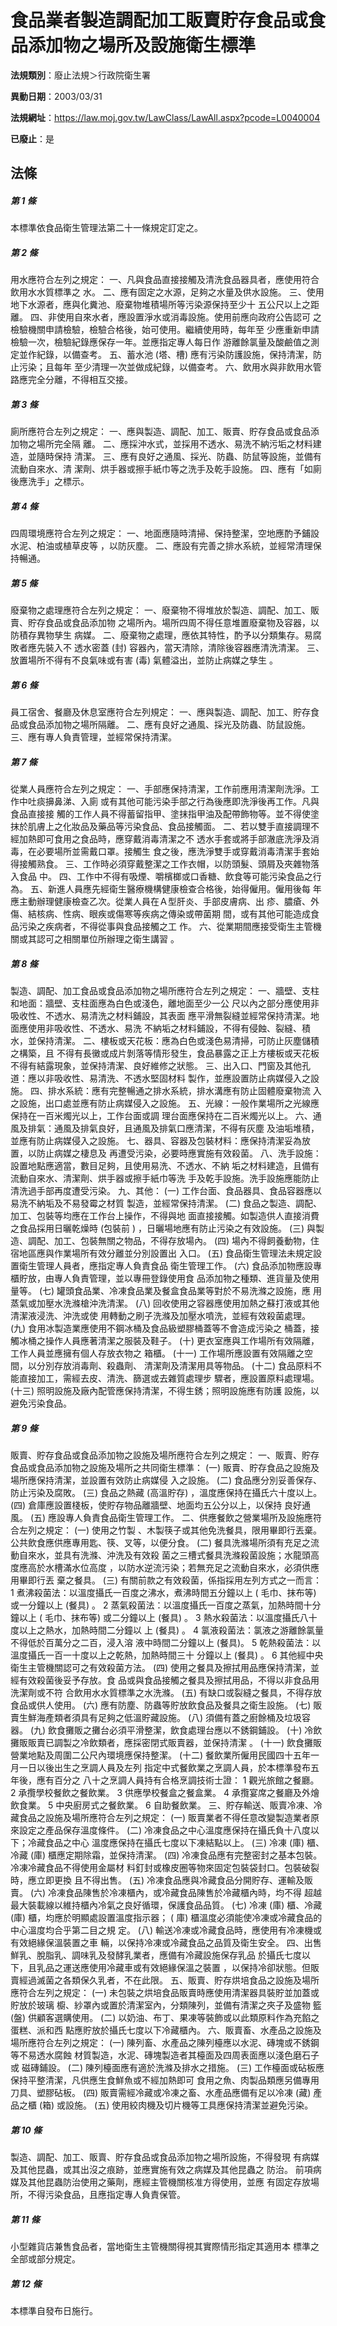 # 食品業者製造調配加工販賣貯存食品或食品添加物之場所及設施衛生標準

**法規類別**：廢止法規＞行政院衛生署

**異動日期**：2003/03/31  

**法規網址**：https://law.moj.gov.tw/LawClass/LawAll.aspx?pcode=L0040004

**已廢止**：是



## 法條
##### 第 1 條
本標準依食品衛生管理法第二十一條規定訂定之。

##### 第 2 條
用水應符合左列之規定：
一、凡與食品直接接觸及清洗食品器具者，應使用符合飲用水水質標準之
    水。
二、應有固定之水源，足夠之水量及供水設施。
三、使用地下水源者，應與化糞池、廢棄物堆積場所等污染源保持至少十
    五公尺以上之距離。
四、非使用自來水者，應設置淨水或消毒設施。使用前應向政府公告認可
    之檢驗機關申請檢驗，檢驗合格後，始可使用。繼續使用時，每年至
    少應重新申請檢驗一次，檢驗紀錄應保存一年。並應指定專人每日作
    游離餘氯量及酸鹼值之測定並作紀錄，以備查考。
五、蓄水池 (塔、槽) 應有污染防護設施，保持清潔，防止污染；且每年
    至少清理一次並做成紀錄，以備查考。
六、飲用水與非飲用水管路應完全分離，不得相互交接。


##### 第 3 條
廁所應符合左列之規定：
一、應與製造、調配、加工、販賣、貯存食品或食品添加物之場所完全隔
    離。
二、應採沖水式，並採用不透水、易洗不納污垢之材料建造，並隨時保持
    清潔。
三、應有良好之通風、採光、防蟲、防鼠等設施，並備有流動自來水、清
    潔劑、烘手器或擦手紙巾等之洗手及乾手設施。
四、應有「如廁後應洗手」之標示。


##### 第 4 條
四周環境應符合左列之規定：
一、地面應隨時清掃、保持整潔，空地應酌予鋪設水泥、柏油或植草皮等
    ，以防灰塵。
二、應設有完善之排水系統，並經常清理保持暢通。


##### 第 5 條
廢棄物之處理應符合左列之規定：
一、廢棄物不得堆放於製造、調配、加工、販賣、貯存食品或食品添加物
    之場所內。場所四周不得任意堆置廢棄物及容器，以防積存異物孳生
    病媒。
二、廢棄物之處理，應依其特性，酌予以分類集存。易腐敗者應先裝入不
    透水密蓋 (封) 容器內，當天清除，清除後容器應清洗清潔。
三、放置場所不得有不良氣味或有害 (毒) 氣體溢出，並防止病媒之孳生
    。


##### 第 6 條
員工宿舍、餐廳及休息室應符合左列規定：
一、應與製造、調配、加工、貯存食品或食品添加物之場所隔離。
二、應有良好之通風、採光及防蟲、防鼠設施。
三、應有專人負責管理，並經常保持清潔。


##### 第 7 條
從業人員應符合左列之規定：
一、手部應保持清潔，工作前應用清潔劑洗淨。工作中吐痰擤鼻涕、入廁
    或有其他可能污染手部之行為後應即洗淨後再工作。凡與食品直接接
    觸的工作人員不得蓄留指甲、塗抹指甲油及配帶飾物等。並不得使塗
    抹於肌膚上之化妝品及藥品等污染食品、食品接觸面。
二、若以雙手直接調理不經加熱即可食用之食品時，應穿戴消毒清潔之不
    透水手套或將手部澈底洗淨及消毒，在必要場所並需戴口罩。接觸生
    食之後，應洗淨雙手或穿戴消毒清潔手套始得接觸熟食。
三、工作時必須穿戴整潔之工作衣帽，以防頭髮、頭屑及夾雜物落入食品
    中。
四、工作中不得有吸煙、嚼檳榔或口香糖、飲食等可能污染食品之行為。
五、新進人員應先經衛生醫療機構健康檢查合格後，始得僱用。僱用後每
    年應主動辦理健康檢查乙次。從業人員在Ａ型肝炎、手部皮膚病、出
    疹、膿瘡、外傷、結核病、性病、眼疾或傷寒等疾病之傳染或帶菌期
    間，或有其他可能造成食品污染之疾病者，不得從事與食品接觸之工
    作。
六、從業期間應接受衛生主管機關或其認可之相關單位所辦理之衛生講習
    。


##### 第 8 條
製造、調配、加工食品或食品添加物之場所應符合左列之規定：
一、牆壁、支柱和地面：牆壁、支柱面應為白色或淺色，離地面至少一公
    尺以內之部分應使用非吸收性、不透水、易清洗之材料鋪設，其表面
    應平滑無裂縫並經常保持清潔。地面應使用非吸收性、不透水、易洗
    不納垢之材料鋪設，不得有侵蝕、裂縫、積水，並保持清潔。
二、樓板或天花板：應為白色或淺色易清掃，可防止灰塵儲積之構築，且
    不得有長黴或成片剝落等情形發生，食品暴露之正上方樓板或天花板
    不得有結露現象，並保持清潔、良好維修之狀態。
三、出入口、門窗及其他孔道：應以非吸收性、易清洗、不透水堅固材料
    製作，並應設置防止病媒侵入之設施。
四、排水系統：應有完整暢通之排水系統，排水溝應有防止固體廢棄物流
    入之設施，出口處並應有防止病媒侵入之設施。
五、光線：一般作業場所之光線應保持在一百米燭光以上，工作台面或調
    理台面應保持在二百米燭光以上。
六、通風及排氣：通風及排氣良好，且通風及排氣口應清潔，不得有灰塵
    及油垢堆積，並應有防止病媒侵入之設施。
七、器具、容器及包裝材料：應保持清潔妥為放置，以防止病媒之棲息及
    再遭受污染，必要時應實施有效殺菌。
八、洗手設施：設置地點應適當，數目足夠，且使用易洗、不透水、不納
    垢之材料建造，且備有流動自來水、清潔劑、烘手器或擦手紙巾等洗
    手及乾手設施。洗手設施應能防止清洗過手部再度遭受污染。
九、其他：
 (一) 工作台面、食品器具、食品容器應以易洗不納垢及不易發霉之材質
      製造，並經常保持清潔。
 (二) 食品之製造、調配、加工、包裝等均應在工作台上操作，不得與地
      面直接接觸。如製造供人直接消費之食品採用日曬乾燥時 (包裝前
      ) ，日曬場地應有防止污染之有效設施。
 (三) 與製造、調配、加工、包裝無關之物品，不得存放場內。
 (四) 場內不得飼養動物，住宿地區應與作業場所有效分離並分別設置出
      入口。
 (五) 食品衛生管理法未規定設置衛生管理人員者，應指定專人負責食品
      衛生管理工作。
 (六) 食品添加物應設專櫃貯放，由專人負責管理，並以專冊登錄使用食
      品添加物之種類、進貨量及使用量等。
 (七) 罐頭食品業、冷凍食品業及餐盒食品業等對於不易洗滌之設施，應
      用蒸氣或加壓水洗滌槍沖洗清潔。
 (八) 回收使用之容器應使用加熱之蘇打液或其他清潔液浸洗、沖洗或使
      用轉動之刷子洗滌及加壓水噴洗，並經有效殺菌處理。
 (九) 食用冰製造業應使用不鋼冰桶及食品級塑膠桶蓋等不會造成污染之
      桶蓋，接觸冰桶之操作人員應著清潔之服裝及鞋子。
 (十) 更衣室應與工作場所有效隔離，工作人員並應擁有個人存放衣物之
      箱櫃。
 (十一) 工作場所應設置有效隔離之空間，以分別存放消毒劑、殺蟲劑、
        清潔劑及清潔用具等物品。
 (十二) 食品原料不能直接加工，需經去皮、清洗、篩選或去雜質處理步
        驟者，應設置原料處理場。
 (十三) 照明設施及廠內配管應保持清潔，不得生銹；照明設施應有防護
        設施，以避免污染食品。


##### 第 9 條
販賣、貯存食品或食品添加物之設施及場所應符合左列之規定：
一、販賣、貯存食品或食品添加物之設施及場所之共同衛生標準：
 (一) 販賣、貯存食品之設施及場所應保持清潔，並設置有效防止病媒侵
      入之設施。
 (二) 食品應分別妥善保存、防止污染及腐敗。
 (三) 食品之熱藏 (高溫貯存) ，溫度應保持在攝氏六十度以上。
 (四) 倉庫應設置棧板，使貯存物品離牆壁、地面均五公分以上，以保持
      良好通風。
 (五) 應設專人負責食品衛生管理工作。
二、供應餐飲之營業場所及設施應符合左列之規定：
 (一) 使用之竹製 、木製筷子或其他免洗餐具，限用畢即行丟棄。
      公共飲食應供應專用匙、筷、叉等，以便分食。
 (二) 餐具洗滌場所須有充足之流動自來水，並具有洗滌、沖洗及有效殺
      菌之三槽式餐具洗滌殺菌設施；水龍頭高度應高於水槽滿水位高度
      ，以防水逆流污染；若無充足之流動自來水，必須供應用畢即行丟
      棄之餐具。
 (三) 有關前款之有效殺菌，係指採用左列方式之一而言：
      1 煮沸殺菌法：以溫度攝氏一百度之沸水，煮沸時間五分鐘以上 (
        毛巾、抹布等) 或一分鐘以上 (餐具) 。
      2 蒸氣殺菌法：以溫度攝氏一百度之蒸氣，加熱時間十分鐘以上 (
        毛巾、抹布等) 或二分鐘以上 (餐具) 。
      3 熱水殺菌法：以溫度攝氏八十度以上之熱水，加熱時間二分鐘以
        上 (餐具) 。
      4 氯液殺菌法：氯液之游離餘氯量不得低於百萬分之二百，浸入溶
        液中時間二分鐘以上 (餐具)。
      5 乾熱殺菌法：以溫度攝氏一百一十度以上之乾熱，加熱時間三十
        分鐘以上 (餐具) 。
      6 其他經中央衛生主管機關認可之有效殺菌方法。
 (四) 使用之餐具及擦拭用品應保持清潔，並經有效殺菌後妥予存放。食
      品或與食品接觸之餐具及擦拭用品，不得以非食品用洗潔劑或不符
      合飲用水水質標準之水洗滌。
 (五) 有缺口或裂縫之餐具，不得存放食品或供人使用。
 (六) 應有防塵、防蟲等貯放飲食品及餐具之衛生設施。
 (七) 販賣生鮮海產類者須具有足夠之低溫貯藏設施。
 (八) 須備有蓋之廚餘桶及垃圾容器。
 (九) 飲食攤販之攤台必須平滑整潔，飲食處理台應以不銹鋼鋪設。
 (十) 冷飲攤販販賣已調製之冷飲類者，應採密閉式販賣器，並保持清潔
      。
 (十一) 飲食攤販營業地點及周圍二公尺內環境應保持整潔。
 (十二) 餐飲業所僱用民國四十五年一月一日以後出生之烹調人員及左列
        指定中式餐飲業之烹調人員，於本標準發布五年後，應有百分之
        八十之烹調人員持有合格烹調技術士證：
        1 觀光旅館之餐廳。
        2 承攬學校餐飲之餐飲業。
        3 供應學校餐盒之餐盒業。
        4 承攬宴席之餐廳及外燴飲食業。
        5 中央廚房式之餐飲業。
        6 自助餐飲業。
三、貯存輸送、販賣冷凍、冷藏食品之設施及場所應符合左列之規定：
 (一) 販賣業者不得任意改變製造業者原來設定之產品保存溫度條件。
 (二) 冷凍食品之中心溫度應保持在攝氏負十八度以下；冷藏食品之中心
      溫度應保持在攝氏七度以下凍結點以上。
 (三) 冷凍 (庫) 櫃、冷藏 (庫) 櫃應定期除霜，並保持清潔。
 (四) 冷凍食品應有完整密封之基本包裝。冷凍冷藏食品不得使用金屬材
      料釘封或橡皮圈等物來固定包裝袋封口。包裝破裂時，應立即更換
      且不得出售。
 (五) 冷凍食品應與冷藏食品分開貯存、運輸及販賣。
 (六) 冷凍食品陳售於冷凍櫃內，或冷藏食品陳售於冷藏櫃內時，均不得
      超越最大裝載線以維持櫃內冷氣之良好循環，保護食品品質。
 (七) 冷凍 (庫) 櫃、冷藏 (庫) 櫃，均應於明顯處設置溫度指示器； (
      庫) 櫃溫度必須能使冷凍或冷藏食品的中心溫度均合乎第二目之規
      定。
 (八) 輸送冷凍或冷藏食品時，應使用有冷凍機或有效絕緣保溫裝置之車
      輛，以保持冷凍或冷藏食品之品質及衛生安全。
四、出售鮮乳、脫脂乳、調味乳及發酵乳業者，應備有冷藏設施保存乳品
    於攝氏七度以下，且乳品之運送應使用冷藏車或有效絕緣保溫之裝置
    ，以保持冷卻狀態。但販賣經過滅菌之各類保久乳者，不在此限。
五、販賣、貯存烘培食品之設施及場所應符合左列之規定：
 (一) 未包裝之烘培食品販賣時應使用清潔器具裝貯並加蓋或貯放於玻璃
      櫥、紗罩內或置於清潔室內，分類陳列，並備有清潔之夾子及盛物
      籃 (盤) 供顧客選購使用。
 (二) 以奶油、布丁、果凍等裝飾或以此類原料作為充餡之蛋糕、派和西
      點應貯放於攝氏七度以下冷藏櫃內。
六、販賣畜、水產品之設施及場所應符合左列之規定：
 (一) 陳列畜、水產品之陳列檯應以水泥、磚塊或不銹鋼等不易透水腐蝕
      材質製造，水泥、磚塊製造者其檯面及四周表面應以淺色磨石子或
      磁磚鋪設。
 (二) 陳列檯面應有適於洗滌及排水之措施。
 (三) 工作檯面或砧板應保持平整清潔，凡供應生食鮮魚或不經加熱即可
      食用之魚、肉製品類應另備專用刀具、塑膠砧板。
 (四) 販賣需經冷藏或冷凍之畜、水產品應備有足以冷凍 (藏) 產品之櫃
       (箱) 或設施。
 (五) 使用絞肉機及切片機等工具應保持清潔並避免污染。


##### 第 10 條
製造、調配、加工、販賣、貯存食品或食品添加物之場所設施，不得發現
有病媒及其他昆蟲，或其出沒之痕跡，並應實施有效之病媒及其他昆蟲之
防治。
前項病媒及其他昆蟲防治使用之藥劑，應經主管機關核准方得使用，並應
有固定存放場所，不得污染食品，且應指定專人負責保管。

##### 第 11 條
小型雜貨店兼售食品者，當地衛生主管機關得視其實際情形指定其適用本
標準之全部或部分規定。

##### 第 12 條
本標準自發布日施行。


